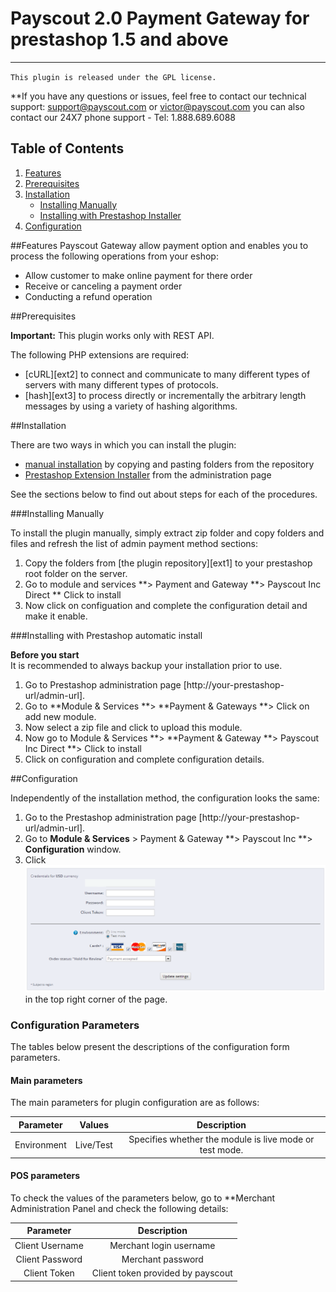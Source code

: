 # Payscout 2.0 Payment Gateway for prestashop 1.5 and above
-------
``This plugin is released under the GPL license.``

**If you have any questions or issues, feel free to contact our technical support: support@payscout.com or victor@payscout.com
you can also contact our 24X7 phone support - Tel: 1.888.689.6088

## Table of Contents

1. [Features](#features)
1. [Prerequisites](#prerequisites)
1. [Installation](#installation)
    * [Installing Manually](#installing-manually)
    * [Installing with Prestashop Installer](#installing-with-prestashop-installer)
1. [Configuration](#configuration)

##Features
Payscout Gateway allow payment option and enables you to process the following operations from your eshop:

* Allow customer to make online payment for there order
* Receive or canceling a payment order
* Conducting a refund operation

##Prerequisites

**Important:** This plugin works only with REST API.

The following PHP extensions are required:

* [cURL][ext2] to connect and communicate to many different types of servers with many different types of protocols.
* [hash][ext3] to process directly or incrementally the arbitrary length messages by using a variety of hashing algorithms.

##Installation

There are two ways in which you can install the plugin:

* [manual installation](#installing-manually) by copying and pasting folders from the repository
* [Prestashop Extension Installer](#installing-with-prestashop-installer) from the administration page

See the sections below to find out about steps for each of the procedures.

###Installing Manually

To install the plugin manually, simply extract zip folder and copy folders and files and refresh the list of admin payment method sections:

1. Copy the folders from [the plugin repository][ext1] to your prestashop root folder on the server.
2. Go to module and services **> Payment and Gateway **> Payscout Inc Direct ** Click to install
3. Now click on configuation and complete the configuration detail and make it enable.

###Installing with Prestashop automatic install 

**Before you start**<br />
It is recommended to always backup your installation prior to use.

1. Go to Prestashop administration page [http://your-prestashop-url/admin-url].
2. Go to **Module & Services **> **Payment & Gateways **> Click on add new module.
3. Now select a zip file and click to upload this module.<br /> 
4. Now go to Module & Services **> **Payment & Gateway **> Payscout Inc Direct **> Click to install
5. Click on configuration and complete configuration details.

  
##Configuration

Independently of the installation method, the configuration looks the same:

1. Go to the Prestashop administration page [http://your-prestashop-url/admin-url].
2. Go to **Module & Services** > Payment & Gateway **> Payscout Inc **> **Configuration** window. 
3. Click ![save_config][img2] in the top right corner of the page.

### Configuration Parameters

The tables below present the descriptions of the configuration form parameters.

#### Main parameters

The main parameters for plugin configuration are as follows:

| Parameter | Values | Description | 
|:---------:|:------:|:-----------:|
|Environment|Live/Test|Specifies whether the module is live mode or test mode.|

#### POS parameters

To check the values of the parameters below, go to **Merchant Administration Panel and check the following details:

| Parameter | Description | 
|:---------:|:-----------:|
|Client Username|Merchant login username|
|Client Password|Merchant password|
|Client Token|Client token provided by payscout|

<!--LINKS-->

<!--topic urls:-->

<!--images:-->


[img2]: https://github.com/payscout/prestashop/blob/master/save_config.png